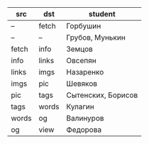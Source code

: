 | src | dst     | student             |
|-----|---------|---------------------|
| –     | fetch |  Горбушин           |
| –     | –     | Грубов, Мунькин     |
| fetch | info  | Земцов              |
| info  | links | Овсепян             |
| links | imgs  | Назаренко          |
| imgs  | pic   | Шевяков             |
| pic   | tags  | Сытенских, Борисов  |
| tags  | words | Кулагин             |
| words | og    | Валинуров           |
| og    | view  | Федорова            | 
